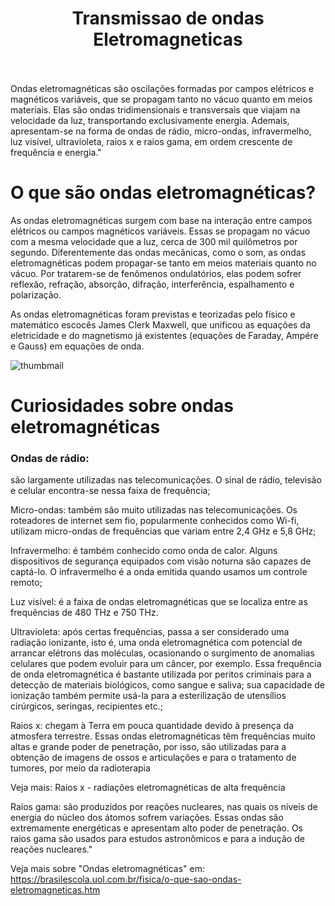 <div align="center">
  <h1 align="center">
    Transmissao de ondas Eletromagneticas
    <br />
    <br />
  </h1>
</div>


Ondas eletromagnéticas são oscilações formadas por campos elétricos e magnéticos variáveis, que se propagam tanto no vácuo quanto em meios materiais. Elas são ondas tridimensionais e transversais que viajam na velocidade da luz, transportando exclusivamente energia. Ademais, apresentam-se na forma de ondas de rádio, micro-ondas, infravermelho, luz visível, ultravioleta, raios x e raios gama, em ordem crescente de frequência e energia."
# O que são ondas eletromagnéticas?
As ondas eletromagnéticas surgem com base na interação entre campos elétricos ou campos magnéticos variáveis. Essas se propagam no vácuo com a mesma velocidade que a luz, cerca de 300 mil quilômetros por segundo. Diferentemente das ondas mecânicas, como o som, as ondas eletromagnéticas podem propagar-se tanto em meios materiais quanto no vácuo. Por tratarem-se de fenômenos ondulatórios, elas podem sofrer reflexão, refração, absorção, difração, interferência, espalhamento e polarização.

As ondas eletromagnéticas foram previstas e teorizadas pelo físico e matemático escocês James Clerk Maxwell, que unificou as equações da eletricidade e do magnetismo já existentes (equações de Faraday, Ampére e Gauss) em equações de onda.


![thumbmail](https://github.com/user-attachments/assets/7f63de06-2ba2-4b4c-9fcd-33365542f189)

# Curiosidades sobre ondas eletromagnéticas

### Ondas de rádio: 
são largamente utilizadas nas telecomunicações. O sinal de rádio, televisão e celular encontra-se nessa faixa de frequência;

Micro-ondas: também são muito utilizadas nas telecomunicações. Os roteadores de internet sem fio, popularmente conhecidos como Wi-fi, utilizam micro-ondas de frequências que variam entre 2,4 GHz e 5,8 GHz;

Infravermelho: é também conhecido como onda de calor. Alguns dispositivos de segurança equipados com visão noturna são capazes de captá-lo. O infravermelho é a onda emitida quando usamos um controle remoto;

Luz visível: é a faixa de ondas eletromagnéticas que se localiza entre as frequências de 480 THz e 750 THz.

Ultravioleta: após certas frequências, passa a ser considerado uma radiação ionizante, isto é, uma onda eletromagnética com potencial de arrancar elétrons das moléculas, ocasionando o surgimento de anomalias celulares que podem evoluir para um câncer, por exemplo. Essa frequência de onda eletromagnética é bastante utilizada por peritos criminais para a detecção de materiais biológicos, como sangue e saliva; sua capacidade de ionização também permite usá-la para a esterilização de utensílios cirúrgicos, seringas, recipientes etc.;

Raios x: chegam à Terra em pouca quantidade devido à presença da atmosfera terrestre. Essas ondas eletromagnéticas têm frequências muito altas e grande poder de penetração, por isso, são utilizadas para a obtenção de imagens de ossos e articulações e para o tratamento de tumores, por meio da radioterapia

Veja mais: Raios x - radiações eletromagnéticas de alta frequência

Raios gama: são produzidos por reações nucleares, nas quais os níveis de energia do núcleo dos átomos sofrem variações. Essas ondas são extremamente energéticas e apresentam alto poder de penetração. Os raios gama são usados para estudos astronômicos e para a indução de reações nucleares."

Veja mais sobre "Ondas eletromagnéticas" em: https://brasilescola.uol.com.br/fisica/o-que-sao-ondas-eletromagneticas.htm


